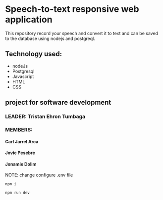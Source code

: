 # Speech-to-text responsive web application

This repository record your speech and convert it to text and can be saved to the database using nodejs and postgreql.

## Technology used: 
* nodeJs
* Postgresql
* Javascript
* HTML
* CSS

## project for software development

### LEADER: Tristan Ehron Tumbaga

### MEMBERS:
#### Carl Jarrel Arca
#### Jovic Pesebre
#### Jonamie Dolim



NOTE: change configure .env file


```Installation fo pagckages
npm i
```

```How to run
npm run dev
```


